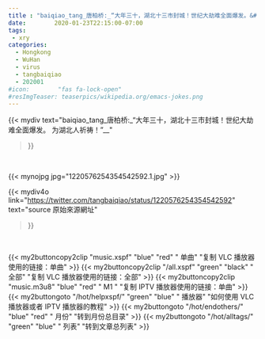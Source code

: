 ```yaml
---
title : "baiqiao_tang_唐柏桥:_“大年三十，湖北十三市封城！世纪大劫难全面爆发。&#10;为湖北人祈祷！”__"
date:        2020-01-23T22:15:00-07:00
tags:
 - xry
categories:
  - Hongkong
  - WuHan
  - virus
  - tangbaiqiao
  - 202001
#icon:        "fas fa-lock-open"
#resImgTeaser: teaserpics/wikipedia.org/emacs-jokes.png
---
```


{{< mydiv text="baiqiao_tang_唐柏桥:_“大年三十，湖北十三市封城！世纪大劫难全面爆发。&#10;为湖北人祈祷！”__"
>}}
<br>


 {{< mynojpg jpg="1220576254354542592.1.jpg" >}}<br> 



{{< mydiv4o link="https://twitter.com/tangbaiqiao/status/1220576254354542592"
text="source 原始來源網址"
>}}


<br>

{{< my2buttoncopy2clip "music.xspf"        "blue"   "red"    " 单曲"  "复制 VLC 播放器使用的链接：单曲" >}} {{< my2buttoncopy2clip "/all.xspf"         "green"  "black"  " 全部"  "复制 VLC 播放器使用的链接：全部" >}} {{< my2buttoncopy2clip "music.m3u8"        "blue"   "red"    " M1 "    "复制 IPTV 播放器使用的链接：单曲" >}} {{< my2buttongoto      "/hot/helpxspf/"    "green"  "blue"   " 播放器" "如何使用 VLC 播放器或者 IPTV 播放器的教程" >}} {{< my2buttongoto      "/hot/endothers/"   "blue"   "red"    " 月份"   "转到月份总目录" >}} {{< my2buttongoto      "/hot/alltags/"     "green"  "blue"   " 列表"   "转到文章总列表" >}} 
